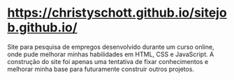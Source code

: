 # https://christyschott.github.io/sitejob.github.io/
Site para pesquisa de empregos desenvolvido durante um curso online, onde pude melhorar minhas habilidades em HTML, CSS e JavaScript. A construção do site foi apenas uma tentativa de fixar conhecimentos e melhorar minha base para futuramente construir outros projetos.
